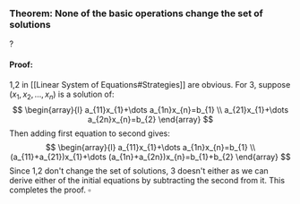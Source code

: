 ### Theorem: None of the basic operations change the set of solutions
?
#### Proof:
1,2 in [[Linear System of Equations#Strategies]] are obvious.
For 3, suppose $(x_{1},x_{2},\dots,x_{n})$ is a solution of:
$$
\begin{array}{l}
a_{11}x_{1}+\dots a_{1n}x_{n}=b_{1} \\
a_{21}x_{1}+\dots a_{2n}x_{n}=b_{2}
\end{array}
$$
Then adding first equation to second gives:
$$
\begin{array}{l}
a_{11}x_{1}+\dots a_{1n}x_{n}=b_{1} \\
(a_{11}+a_{21})x_{1}+\dots (a_{1n}+a_{2n})x_{n}=b_{1}+b_{2}
\end{array}
$$
Since 1,2 don't change the set of solutions, 3 doesn't either as we can derive either of the initial equations by subtracting the second from it.
This completes the proof. $\square$
<!--SR:!2025-06-13,4,272-->
